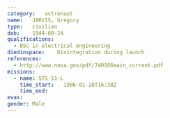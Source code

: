 ```yaml
---
category:	astronaut
name:	JARVIS, Gregory
type:	civilian
dob:	1944-08-24
qualifications:
  - BSc in electrical engineering
diedinspace:	Disintegration during launch
references:
  - http://www.nasa.gov/pdf/740566main_current.pdf
missions:
  - name: STS-51-L
    time_start:   1986-01-28T16:38Z
    time_end:     
evas:
gender:	Male
---
```

